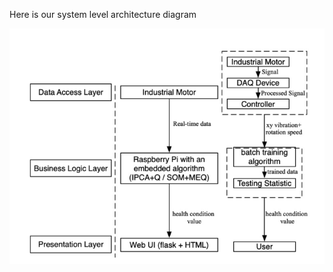 Here is our system level architecture diagram

![Diagram](https://github.com/tzhang-Vincent/BatchLearning/blob/master/Final%20Design%20Diagram/Diagram.png)
